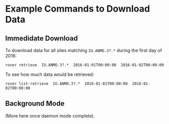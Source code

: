 
# Example Commands to Download Data

## Immedidate Download

To download data for all sites matching `IU.ANMO.3?.*` during the
first day of 2016:

    rover retrieve  IU.ANMO.3?.*  2016-01-01T00:00:00  2016-01-02T00:00:00

To see how much data would be retrieved:

    rover list-retrieve  IU.ANMO.3?.*  2016-01-01T00:00:00  2016-01-02T00:00:00

## Background Mode

(More here once daemon mode complete).
